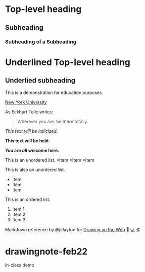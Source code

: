 # Top-level heading
## Subheading
### Subheading of a Subheading

Underlined Top-level heading
===============================

Underlied subheading
--------------------

This is a demonstration for education purposes.

[New York University](https://www.nyu.edu/)

As Eckhart Tolle writes: 

>Wherever you are, be there totally. 

*This text will be italicized.*

**This text will be bold.**

**You are _all_ welcome here.**

This is an unordered list.
*Item
*Item
*Item

This is also an unordered list.
- Item
- Item
- Item


This is an ordered list.
1. Item 1
2. Item 2
3. Item 3

Markdown reference by @jclayton for [Drawing on the Web](https://google.con) :art: :computer: :surfer:

# drawingnote-feb22
in-class demo
